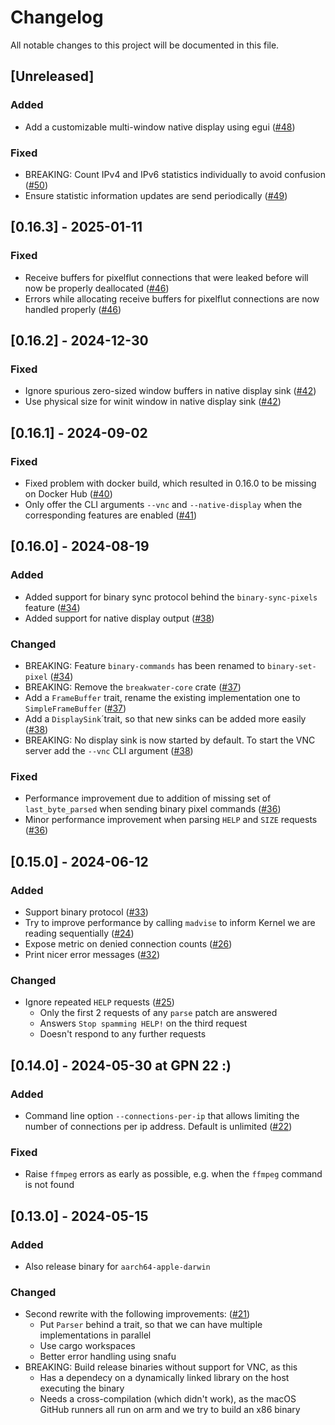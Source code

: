 # Changelog

All notable changes to this project will be documented in this file.

## [Unreleased]

### Added

- Add a customizable multi-window native display using egui ([#48])

### Fixed

- BREAKING: Count IPv4 and IPv6 statistics individually to avoid confusion ([#50])
- Ensure statistic information updates are send periodically ([#49])

[#48]: https://github.com/sbernauer/breakwater/pull/48
[#49]: https://github.com/sbernauer/breakwater/pull/49
[#50]: https://github.com/sbernauer/breakwater/pull/50

## [0.16.3] - 2025-01-11

### Fixed

- Receive buffers for pixelflut connections that were leaked before will now be properly deallocated ([#46])
- Errors while allocating receive buffers for pixelflut connections are now handled properly ([#46])

[#46]: https://github.com/sbernauer/breakwater/pull/46

## [0.16.2] - 2024-12-30

### Fixed

- Ignore spurious zero-sized window buffers in native display sink ([#42])
- Use physical size for winit window in native display sink ([#42])

[#42]: https://github.com/sbernauer/breakwater/pull/42

## [0.16.1] - 2024-09-02

### Fixed

- Fixed problem with docker build, which resulted in 0.16.0 to be missing on Docker Hub ([#40])
- Only offer the CLI arguments `--vnc` and `--native-display` when the corresponding features are enabled ([#41])

[#40]: https://github.com/sbernauer/breakwater/pull/40
[#41]: https://github.com/sbernauer/breakwater/pull/41

## [0.16.0] - 2024-08-19

### Added

- Added support for binary sync protocol behind the `binary-sync-pixels` feature ([#34])
- Added support for native display output ([#38])

### Changed

- BREAKING: Feature `binary-commands` has been renamed to `binary-set-pixel` ([#34])
- BREAKING: Remove the `breakwater-core` crate ([#37])
- Add a `FrameBuffer` trait, rename the existing implementation one to `SimpleFrameBuffer` ([#37])
- Add a `DisplaySink`´trait, so that new sinks can be added more easily ([#38])
- BREAKING: No display sink is now started by default. To start the VNC server add the `--vnc` CLI argument ([#38])

### Fixed

- Performance improvement due to addition of missing set of `last_byte_parsed` when sending binary pixel commands ([#36])
- Minor performance improvement when parsing `HELP` and `SIZE` requests ([#36])

[#34]: https://github.com/sbernauer/breakwater/pull/34
[#36]: https://github.com/sbernauer/breakwater/pull/36
[#37]: https://github.com/sbernauer/breakwater/pull/37
[#38]: https://github.com/sbernauer/breakwater/pull/38

## [0.15.0] - 2024-06-12

### Added

- Support binary protocol ([#33])
- Try to improve performance by calling `madvise` to inform Kernel we are reading sequentially ([#24])
- Expose metric on denied connection counts ([#26])
- Print nicer error messages ([#32])

### Changed

- Ignore repeated `HELP` requests ([#25])
  - Only the first 2 requests of any `parse` patch are answered
  - Answers `Stop spamming HELP!` on the third request
  - Doesn't respond to any further requests

[#24]: https://github.com/sbernauer/breakwater/pull/24
[#25]: https://github.com/sbernauer/breakwater/pull/25
[#26]: https://github.com/sbernauer/breakwater/pull/26
[#32]: https://github.com/sbernauer/breakwater/pull/32
[#33]: https://github.com/sbernauer/breakwater/pull/33

## [0.14.0] - 2024-05-30 at GPN 22 :)

### Added

- Command line option `--connections-per-ip` that allows limiting the number of connections per ip address. Default is unlimited ([#22])

### Fixed

- Raise `ffmpeg` errors as early as possible, e.g. when the `ffmpeg` command is not found

[#22]: https://github.com/sbernauer/breakwater/pull/22

## [0.13.0] - 2024-05-15

### Added

- Also release binary for `aarch64-apple-darwin`

### Changed

- Second rewrite with the following improvements: ([#21])
  * Put `Parser` behind a trait, so that we can have multiple implementations in parallel
  * Use cargo workspaces
  * Better error handling using snafu
- BREAKING: Build release binaries without support for VNC, as this
  * Has a dependecy on a dynamically linked library on the host executing the binary
  * Needs a cross-compilation (which didn't work), as the macOS GitHub runners all run on arm and we try to build an x86 binary

[#21]: https://github.com/sbernauer/breakwater/pull/21
